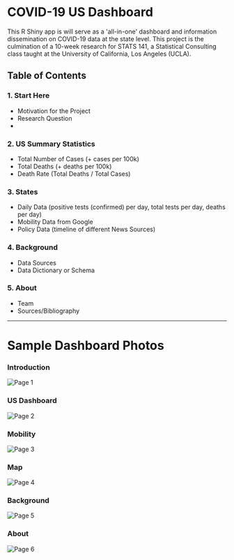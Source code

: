 # COVID-19 US Dashboard

This R Shiny app is will serve as a 'all-in-one' dashboard and information dissemination on COVID-19 data at the state level.
This project is the culmination of a 10-week research for STATS 141, a Statistical Consulting class taught at the University of California, Los Angeles (UCLA). 

## Table of Contents

### 1. Start Here
- Motivation for the Project
- Research Question
- 

### 2. US Summary Statistics
- Total Number of Cases (+ cases per 100k)
- Total Deaths (+ deaths per 100k)
- Death Rate (Total Deaths / Total Cases)

### 3. States
- Daily Data (positive tests (confirmed) per day, total tests per day, deaths per day)
- Mobility Data from Google
- Policy Data (timeline of different News Sources)

### 4. Background
- Data Sources
- Data Dictionary or Schema

### 5. About
- Team
- Sources/Bibliography

*** 

# Sample Dashboard Photos

### Introduction
![Page 1](https://github.com/neooooo28/STATS141_Grp4/blob/master/Project/sample_dashboard_photos/Page1_Introduction.png)

### US Dashboard
![Page 2](https://github.com/neooooo28/STATS141_Grp4/blob/master/Project/sample_dashboard_photos/Page2_US-Dashboard.png)

### Mobility
![Page 3](https://github.com/neooooo28/STATS141_Grp4/blob/master/Project/sample_dashboard_photos/Page3_Mobility.png)

### Map
![Page 4](https://github.com/neooooo28/STATS141_Grp4/blob/master/Project/sample_dashboard_photos/Page4_Map.png)

### Background
![Page 5](https://github.com/neooooo28/STATS141_Grp4/blob/master/Project/sample_dashboard_photos/Page5_Background.png)

### About
![Page 6](https://github.com/neooooo28/STATS141_Grp4/blob/master/Project/sample_dashboard_photos/Page6_About.png)
